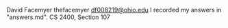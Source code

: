 ﻿David Facemyer
thefacemyer
df008219@ohio.edu
I recorded my answers in "answers.md".
CS 2400, Section 107

